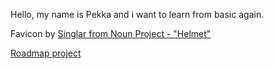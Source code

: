 Hello, my name is Pekka and i want to learn from basic again.

Favicon by [Singlar from Noun Project - "Helmet"](https://thenounproject.com/browse/icons/term/helmet/)

[Roadmap project](https://roadmap.sh/projects/basic-html-website)